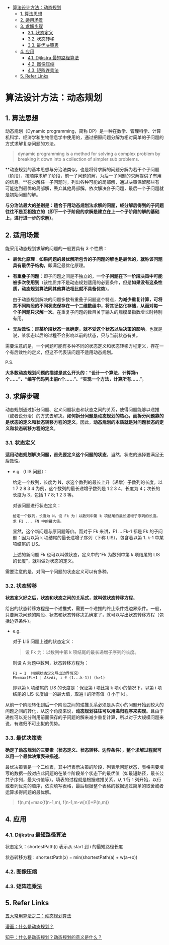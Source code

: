 - [算法设计方法：动态规划](#算法设计方法动态规划)
  - [1. 算法思想](#1-算法思想)
  - [2. 适用场景](#2-适用场景)
  - [3. 求解步骤](#3-求解步骤)
    - [3.1. 状态定义](#31-状态定义)
    - [3.2. 状态转移](#32-状态转移)
    - [3.3. 最优决策表](#33-最优决策表)
  - [4. 应用](#4-应用)
    - [4.1. Dijkstra 最短路径算法](#41-dijkstra-最短路径算法)
    - [4.2. 图像压缩](#42-图像压缩)
    - [4.3. 矩阵连乘法](#43-矩阵连乘法)
  - [5. Refer Links](#5-refer-links)

# 算法设计方法：动态规划

## 1. 算法思想

动态规划（Dynamic programming，简称 DP）是一种在数学、管理科学、计算机科学、经济学和生物信息学中使用的，通过把原问题分解为相对简单的子问题的方式求解复杂问题的方法。

> dynamic programming is a method for solving a complex problem by breaking it down into a collection of simpler sub problems.

**动态规划的基本思想与分治法类似，也是将待求解的问题分解为若干个子问题（阶段），按顺序求解子阶段，前一子问题的解，为后一子问题的求解提供了有用的信息。**在求解任一子问题时，列出各种可能的局部解，通过决策保留那些有可能达到最优的局部解，丢弃其他局部解。依次解决各子问题，最后一个子问题就是初始问题的解。

**与分治法最大的差别是：适合于用动态规划法求解的问题，经分解后得到的子问题往往不是互相独立的（即下一个子阶段的求解是建立在上一个子阶段的解的基础上，进行进一步的求解）**。

## 2. 适用场景

能采用动态规划求解的问题的一般要具有 3 个性质：
- **最优化原理**：**如果问题的最优解所包含的子问题的解也是最优的，就称该问题具有最优子结构**，即满足最优化原理。

- **有重叠子问题**：即子问题之间是不独立的，**一个子问题在下一阶段决策中可能被多次使用到**（该性质并不是动态规划适用的必要条件，但是**如果没有这条性质，动态规划算法同其他算法相比就不具备优势**）。

  由于动态规划解决的问题多数有重叠子问题这个特点，**为减少重复计算，可将其不同阶段的不同状态保存在一个二维数组中，将其记忆化存储，从而对每一个子问题只求解一次**。在重复子问题的数目关于输入的规模呈指数增长时特别有用。

- **无后效性**：即**某阶段状态一旦确定，就不受这个状态以后决策的影响**。也就是说，某状态以后的过程不会影响以前的状态，只与当前状态有关。

需要注意的是，一个问题可能有多种不同的状态定义和状态转移方程定义，存在一个有后效性的定义，但这不代表该问题不适用动态规划。

P.S.

**大多数动态规划问题的描述是这么开头的：“设计一个算法，计算第n个……”、“编写代码列出前n个……”、“实现一个方法，计算所有……”**。

## 3. 求解步骤

动态规划通过拆分问题、定义问题状态和状态之间的关系，使得问题能够以递推（或者说分治）的方式去解决。**如何拆分问题是动态规划的核心，而拆分问题靠的是状态的定义和状态转移方程的定义**。因此，**动态规划的本质就是对问题状态的定义和状态转移方程的定义**。

### 3.1. 状态定义

**适用动态规划解决问题，首先要定义这个问题的状态**。当然，状态的选择要满足无后效性。

- e.g.（LIS 问题）：

  给定一个数列，长度为 N，求这个数列的最长上升（递增）子数列的长度。以 1 7 2 8 3 4 为例，这个数列的最长递增子数列是 1 2 3 4，长度为 4；次长的长度为 3，包括 1 7 8; 1 2 3 等。

  对该问题进行状态定义：
  ```
  给定一个数列，长度为 N，设 Fk 为：以数列中第 k 项结尾的最长递增子序列的长度。求 F1 ... FN 中的最大值。
  ```
  显然，这个新问题与原问题等价。而对于 Fk 来讲，F1 ... Fk-1 都是 Fk 的子问题：因为以第 k 项结尾的最长递增子序列（下称 LIS），包含着以第 1..k-1 中某项结尾的 LIS。

  上述的新问题 Fk 也可以叫做状态，定义中的“Fk 为数列中第 k 项结尾的 LIS 的长度”，就叫做对状态的定义。

需要注意的是，对同一个问题的状态定义可以有多种。

### 3.2. 状态转移

**状态定义好之后，状态和状态之间的关系式，就叫做状态转移方程**。

给出的状态转移方程是一个递推式，需要一个递推的终止条件或边界条件。一般，只要解决问题的阶段、状态和状态转移决策确定了，就可以写出状态转移方程（包括边界条件）。

- e.g.

  对于 LIS 问题上述的状态定义：
  > 设 Fk 为：以数列中第 k 项结尾的最长递增子序列的长度。

  则设 A 为题中数列，状态转移方程为：
  ```
  F1 = 1 （根据状态定义导出边界情况）
  Fk=max(Fi+1 | Ak>Ai, i ∈ (1...k-1)) (k>1)
  ```
  即以第 k 项结尾的 LIS 的长度是：保证第 i 项比第 k 项小的情况下，以第 i 项结尾的 LIS 长度加一的最大值，取遍 i 的所有值（i 小于 k）。

从前一个阶段转化到后一个阶段之间的递推关系必须是从次小的问题开始到较大的问题之间的转化，从这个角度来说，**动态规划往往可以用递归程序来实现**。且由于递推可以充分利用前面保存的子问题的解来减少重复计算，所以对于大规模问题来说，有递归不可比拟的优势。

### 3.3. 最优决策表

**确定了动态规划的三要素（状态定义、状态转移、边界条件），整个求解过程就可以用一个最优决策表来描述**。

最优决策表是一个二维表，其中行表示决策的阶段，列表示问题状态，表格需要填写的数据一般对应此问题的在某个阶段某个状态下的最优值（如最短路径，最长公共子序列，最大价值等）。填表的过程就是根据递推关系，从 1 行 1 列开始，以行或者列优先的顺序，依次填写表格，最后根据整个表格的数据通过简单的取舍或者运算求得问题的最优解。

> f(n,m)=max{f(n-1,m), f(n-1,m-w[n])+P(n,m)}

## 4. 应用

### 4.1. Dijkstra 最短路径算法

状态定义：shortestPath(i) 表示从 start 到 i 的最短路径长度

状态转移方程：shortestPath(x) = min(shortestPath(a) + w(a->x))

### 4.2. 图像压缩

### 4.3. 矩阵连乘法

## 5. Refer Links

[五大常用算法之二：动态规划算法](http://www.cnblogs.com/steven_oyj/archive/2010/05/22/1741374.html)

[漫画：什么是动态规划？](https://juejin.im/post/5a29d52cf265da43333e4da7)

[知乎：什么是动态规划？动态规划的意义是什么？](https://www.zhihu.com/question/23995189)